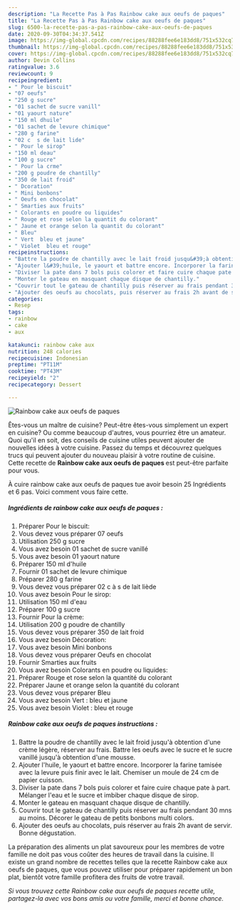 ```yaml
---
description: "La Recette Pas à Pas Rainbow cake aux oeufs de paques"
title: "La Recette Pas à Pas Rainbow cake aux oeufs de paques"
slug: 6500-la-recette-pas-a-pas-rainbow-cake-aux-oeufs-de-paques
date: 2020-09-30T04:34:37.541Z
image: https://img-global.cpcdn.com/recipes/88288fee6e183dd8/751x532cq70/rainbow-cake-aux-oeufs-de-paques-photo-principale-de-la-recette.jpg
thumbnail: https://img-global.cpcdn.com/recipes/88288fee6e183dd8/751x532cq70/rainbow-cake-aux-oeufs-de-paques-photo-principale-de-la-recette.jpg
cover: https://img-global.cpcdn.com/recipes/88288fee6e183dd8/751x532cq70/rainbow-cake-aux-oeufs-de-paques-photo-principale-de-la-recette.jpg
author: Devin Collins
ratingvalue: 3.6
reviewcount: 9
recipeingredient:
- " Pour le biscuit"
- "07 oeufs"
- "250 g sucre"
- "01 sachet de sucre vanill"
- "01 yaourt nature"
- "150 ml dhuile"
- "01 sachet de levure chimique"
- "280 g farine"
- "02 c  s de lait lide"
- " Pour le sirop"
- "150 ml deau"
- "100 g sucre"
- " Pour la crme"
- "200 g poudre de chantilly"
- "350 de lait froid"
- " Dcoration"
- " Mini bonbons"
- " Oeufs en chocolat"
- " Smarties aux fruits"
- " Colorants en poudre ou liquides"
- " Rouge et rose selon la quantit du colorant"
- " Jaune et orange selon la quantit du colorant"
- " Bleu"
- " Vert  bleu et jaune"
- " Violet  bleu et rouge"
recipeinstructions:
- "Battre la poudre de chantilly avec le lait froid jusqu&#39;à obtention d&#39;une crème légère, réserver au frais. Battre les oeufs avec le sucre et le sucre vanillé jusqu&#39;à obtention d&#39;une mousse."
- "Ajouter l&#39;huile, le yaourt et battre encore. Incorporer la farine tamisée avec la levure puis finir avec le lait. Chemiser un moule de 24 cm de papier cuisson."
- "Diviser la pate dans 7 bols puis colorer et faire cuire chaque pate à part. Mélanger l&#39;eau et le sucre et imbiber chaque disque de sirop."
- "Monter le gateau en masquant chaque disque de chantilly."
- "Couvrir tout le gateau de chantilly puis réserver au frais pendant 30 mns au moins. Décorer le gateau de petits bonbons multi colors."
- "Ajouter des oeufs au chocolats, puis réserver au frais 2h avant de servir. Bonne dégustation."
categories:
- Resep
tags:
- rainbow
- cake
- aux

katakunci: rainbow cake aux 
nutrition: 248 calories
recipecuisine: Indonesian
preptime: "PT11M"
cooktime: "PT43M"
recipeyield: "2"
recipecategory: Dessert

---
```



![Rainbow cake aux oeufs de paques](https://img-global.cpcdn.com/recipes/88288fee6e183dd8/751x532cq70/rainbow-cake-aux-oeufs-de-paques-photo-principale-de-la-recette.jpg)

Êtes-vous un maître de cuisine? Peut-être êtes-vous simplement un expert en cuisine? Ou comme beaucoup d'autres, vous pourriez être un amateur. Quoi qu'il en soit, des conseils de cuisine utiles peuvent ajouter de nouvelles idées à votre cuisine. Passez du temps et découvrez quelques trucs qui peuvent ajouter du nouveau plaisir à votre routine de cuisine. Cette recette de <strong> Rainbow cake aux oeufs de paques </strong> est peut-être parfaite pour vous.

<!--inarticleads1-->

À cuire rainbow cake aux oeufs de paques tue avoir besoin 25 Ingrédients et 6 pas. Voici comment vous faire cette.

##### Ingrédients de rainbow cake aux oeufs de paques :

1. Préparer  Pour le biscuit:
1. Vous devez vous préparer 07 oeufs
1. Utilisation 250 g sucre
1. Vous avez besoin 01 sachet de sucre vanillé
1. Vous avez besoin 01 yaourt nature
1. Préparer 150 ml d&#39;huile
1. Fournir 01 sachet de levure chimique
1. Préparer 280 g farine
1. Vous devez vous préparer 02 c à s de lait liède
1. Vous avez besoin  Pour le sirop:
1. Utilisation 150 ml d&#39;eau
1. Préparer 100 g sucre
1. Fournir  Pour la crème:
1. Utilisation 200 g poudre de chantilly
1. Vous devez vous préparer 350 de lait froid
1. Vous avez besoin  Décoration:
1. Vous avez besoin  Mini bonbons
1. Vous devez vous préparer  Oeufs en chocolat
1. Fournir  Smarties aux fruits
1. Vous avez besoin  Colorants en poudre ou liquides:
1. Préparer  Rouge et rose selon la quantité du colorant
1. Préparer  Jaune et orange selon la quantité du colorant
1. Vous devez vous préparer  Bleu
1. Vous avez besoin  Vert : bleu et jaune
1. Vous avez besoin  Violet : bleu et rouge




<!--inarticleads2-->

##### Rainbow cake aux oeufs de paques instructions :

1. Battre la poudre de chantilly avec le lait froid jusqu&#39;à obtention d&#39;une crème légère, réserver au frais. Battre les oeufs avec le sucre et le sucre vanillé jusqu&#39;à obtention d&#39;une mousse.
1. Ajouter l&#39;huile, le yaourt et battre encore. Incorporer la farine tamisée avec la levure puis finir avec le lait. Chemiser un moule de 24 cm de papier cuisson.
1. Diviser la pate dans 7 bols puis colorer et faire cuire chaque pate à part. Mélanger l&#39;eau et le sucre et imbiber chaque disque de sirop.
1. Monter le gateau en masquant chaque disque de chantilly.
1. Couvrir tout le gateau de chantilly puis réserver au frais pendant 30 mns au moins. Décorer le gateau de petits bonbons multi colors.
1. Ajouter des oeufs au chocolats, puis réserver au frais 2h avant de servir. Bonne dégustation.




<!--inarticleads1-->

<p>
La préparation des aliments un plat savoureux pour les membres de votre famille ne doit pas vous coûter des heures de travail dans la cuisine. Il existe un grand nombre de recettes telles que la recette Rainbow cake aux oeufs de paques, que vous pouvez utiliser pour préparer rapidement un bon plat, bientôt votre famille profitera des fruits de votre travail.
</p>

<p>
<i>Si vous trouvez cette Rainbow cake aux oeufs de paques recette utile, partagez-la avec vos bons amis ou votre famille, merci et bonne chance.</i>
</p>
